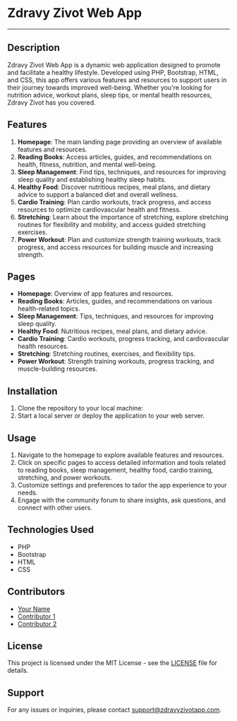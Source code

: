 # Zdravy Zivot Web App

---

## Description

Zdravy Zivot Web App is a dynamic web application designed to promote and facilitate a healthy lifestyle. Developed using PHP, Bootstrap, HTML, and CSS, this app offers various features and resources to support users in their journey towards improved well-being. Whether you're looking for nutrition advice, workout plans, sleep tips, or mental health resources, Zdravy Zivot has you covered.

## Features

1. **Homepage**: The main landing page providing an overview of available features and resources.
2. **Reading Books**: Access articles, guides, and recommendations on health, fitness, nutrition, and mental well-being.
3. **Sleep Management**: Find tips, techniques, and resources for improving sleep quality and establishing healthy sleep habits.
4. **Healthy Food**: Discover nutritious recipes, meal plans, and dietary advice to support a balanced diet and overall wellness.
5. **Cardio Training**: Plan cardio workouts, track progress, and access resources to optimize cardiovascular health and fitness.
6. **Stretching**: Learn about the importance of stretching, explore stretching routines for flexibility and mobility, and access guided stretching exercises.
7. **Power Workout**: Plan and customize strength training workouts, track progress, and access resources for building muscle and increasing strength.

## Pages

- **Homepage**: Overview of app features and resources.
- **Reading Books**: Articles, guides, and recommendations on various health-related topics.
- **Sleep Management**: Tips, techniques, and resources for improving sleep quality.
- **Healthy Food**: Nutritious recipes, meal plans, and dietary advice.
- **Cardio Training**: Cardio workouts, progress tracking, and cardiovascular health resources.
- **Stretching**: Stretching routines, exercises, and flexibility tips.
- **Power Workout**: Strength training workouts, progress tracking, and muscle-building resources.

## Installation

1. Clone the repository to your local machine:
2. Start a local server or deploy the application to your web server.

## Usage

1. Navigate to the homepage to explore available features and resources.
2. Click on specific pages to access detailed information and tools related to reading books, sleep management, healthy food, cardio training, stretching, and power workouts.
3. Customize settings and preferences to tailor the app experience to your needs.
4. Engage with the community forum to share insights, ask questions, and connect with other users.

## Technologies Used

- PHP
- Bootstrap
- HTML
- CSS

## Contributors

- [Your Name](https://github.com/yourusername)
- [Contributor 1](https://github.com/contributor1)
- [Contributor 2](https://github.com/contributor2)

## License

This project is licensed under the MIT License - see the [LICENSE](LICENSE) file for details.

## Support

For any issues or inquiries, please contact [support@zdravyzivotapp.com](mailto:support@zdravyzivotapp.com).
